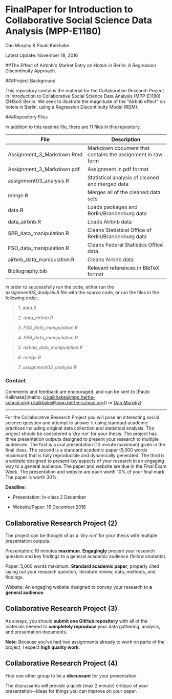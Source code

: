# FinalPaper for Introduction to Collaborative Social Science Data Analysis (MPP-E1180)

Dan Murphy & Paulo Kalkhake

Latest Update: November 18, 2016

##The Effect of Airbnb's Market Entry on Hotels in Berlin: A Regression Discontinuity Approach.

###Project Background

This repository contains the material for the Collaborative Research Project in Introduction to Collaborative Social Science Data Analysis (MPP-E1180) @HSoG Berlin. We seek to illustrate the magnitude of the "Airbnb effect" on hotels in Berlin, using a Regression Discontinuity Model (RDM).

###Repository Files

In addition to this readme file, there are 11 files in this repository.

| File                    | Description |
| ----------------------- | --------------------- | 
| Assignment_3_Markdown.Rmd    | Markdown document that contains the assignment in raw form | 
| Assignment_3_Markdown.pdf  | Assignment in pdf format  |
| assignment03_analysis.R  | Statistical analysis of cleaned and merged data  |
| merge.R  | Merges all of the cleaned data sets  |
| data.R | Loads packages and Berlin/Brandenburg data  |
| data_airbnb.R | Loads Airbnb data  |
| SBB_data_manipulation.R | Cleans Statistical Office of Berlin/Brandenburg data  |
| FSO_data_manipulation.R | Cleans Federal Statistics Office data  |
| airbnb_data_manipulation.R | Cleans Airbnb data  |
| Bibliography.bib | Relevant references in BibTeX format |

In order to successfully run the code, either run the *assignment03_analysis.R* file with the source code, or run the files in the following order. 

> *1. data.R*

> *2. data_airbnb.R*

> *3. FSO_data_manipulation.R*

> *4. SBB_data_manipulation.R*

> *5. airbnb_data_manipulation.R*

> *6. merge.R*

> *7. assignment03_analysis.R*

### Contact
Comments and feedback are encouraged, and can be sent to [Paulo Kalkhake](mailto: p.kalkhake@mpp.hertie-school.org(p.kalkhake@mpp.hertie-school.org)) or [Dan Murphy](mailto:danieljmurphy01@gmail.com)).






__________________________________________
For the Collaborative Research Project you will pose an interesting social science question and attempt to answer it using standard academic practices including original data collection and statistical analysis. The project should be considered a ‘dry run’ for your thesis. The project has three presentation outputs designed to present your research to multiple audiences. The first is a oral presentation (10 minute maximum) given in the final class. The second is a standard academic paper (5,000 words maximum) that is fully reproducible and dynamically generated. The third is a website designed to present key aspects of your research in an engaging way to a general audience. The paper and website are due in the Final Exam Week. The presentation and website are each worth 10% of your final mark. The paper is worth 30%.

**Deadline**:

- Presentation: In-class 2 December

- Website/Paper: 16 December 2016

## Collaborative Research Project (2)

The project can be thought of as a 'dry run' for your thesis with multiple 
presentation outputs.

Presentation: 10 minutes **maximum**. **Engagingly** present your research
question and key findings to a general academic audience (fellow students).

Paper: 5,000 words maximum. **Standard academic paper**, properly cited laying out
your research question, literature review, data, methods, and findings.

Website: An engaging website designed to convey your research to **a general
audience**.

## Collaborative Research Project (3)

As always, you should **submit one GitHub repository** with all of the
materials needed to **completely reproduce** your data gathering, analysis, and
presentation documents.

**Note**: Because you've had two assignments already to work on parts of the
project, I expect **high quality work**.

## Collaborative Research Project (4)

Find one other group to be a **discussant** for your presentation.

The discussants will provide a quick (max 2 minute) critique of your 
presentation--ideas for things you can improve on your paper.